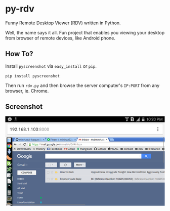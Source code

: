# py-rdv

Funny Remote Desktop Viewer (RDV) written in Python.

Well, the name says it all. Fun project that enables you viewing your desktop from browser of remote devices, like Android phone.

## How To?

Install `pyscreenshot` via `easy_install` or `pip`.

```
pip install pyscreenshot
```

Then run `rdv.py` and then browse the server computer's `IP:PORT` from any browser, ie. Chrome.

## Screenshot

![rdv-android.png](rdv-android.png)
